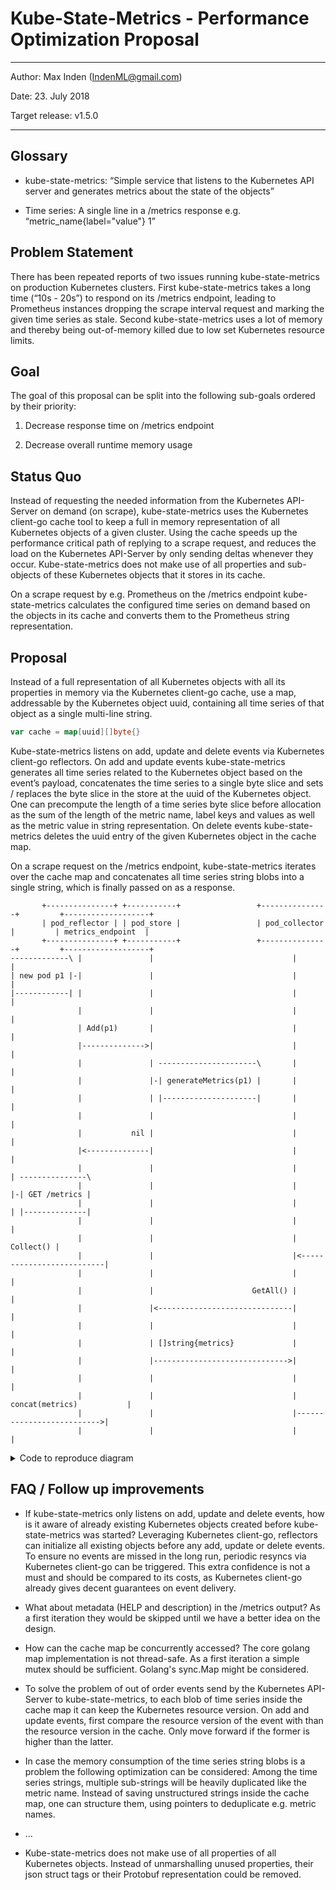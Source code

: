 # Kube-State-Metrics - Performance Optimization Proposal

---

Author: Max Inden (<IndenML@gmail.com>)

Date: 23. July 2018

Target release: v1.5.0

---

## Glossary

* kube-state-metrics: “Simple service that listens to the Kubernetes API server
  and generates metrics about the state of the objects”

* Time series: A single line in a /metrics response e.g.
  “metric_name{label="value"} 1”

## Problem Statement

There has been repeated reports of two issues running kube-state-metrics on
production Kubernetes clusters. First kube-state-metrics takes a long time
(“10s - 20s”) to respond on its /metrics endpoint, leading to Prometheus
instances dropping the scrape interval request and marking the given time series
as stale. Second kube-state-metrics uses a lot of memory and thereby being
out-of-memory killed due to low set Kubernetes resource limits.

## Goal

The goal of this proposal can be split into the following sub-goals ordered by
their priority:

1. Decrease response time on /metrics endpoint

2. Decrease overall runtime memory usage

## Status Quo

Instead of requesting the needed information from the Kubernetes API-Server on
demand (on scrape), kube-state-metrics uses the Kubernetes client-go cache tool
to keep a full in memory representation of all Kubernetes objects of a given
cluster. Using the cache speeds up the performance critical path of replying to
a scrape request, and reduces the load on the Kubernetes API-Server by only
sending deltas whenever they occur. Kube-state-metrics does not make use of all
properties and sub-objects of these Kubernetes objects that it stores in its
cache.

On a scrape request by e.g. Prometheus on the /metrics endpoint
kube-state-metrics calculates the configured time series on demand based on the
objects in its cache and converts them to the Prometheus string representation.

## Proposal

Instead of a full representation of all Kubernetes objects with all its
properties in memory via the Kubernetes client-go cache, use a map, addressable
by the Kubernetes object uuid, containing all time series of that object as a
single multi-line string.

```go
var cache = map[uuid][]byte{}
```

Kube-state-metrics listens on add, update and delete events via Kubernetes
client-go reflectors. On add and update events kube-state-metrics generates all
time series related to the Kubernetes object based on the event’s payload,
concatenates the time series to a single byte slice and sets / replaces the byte
slice in the store at the uuid of the Kubernetes object. One can precompute the
length of a time series byte slice before allocation as the sum of the length of
the metric name, label keys and values as well as the metric value in string
representation. On delete events kube-state-metrics deletes the uuid entry of
the given Kubernetes object in the cache map.

On a scrape request on the /metrics endpoint, kube-state-metrics iterates over
the cache map and concatenates all time series string blobs into a single
string, which is finally passed on as a response.

```text
       +---------------+ +-----------+                 +---------------+         +-------------------+
       | pod_reflector | | pod_store |                 | pod_collector |         | metrics_endpoint  |
       +---------------+ +-----------+                 +---------------+         +-------------------+
-------------\ |               |                               |                           |
| new pod p1 |-|               |                               |                           |
|------------| |               |                               |                           |
               |               |                               |                           |
               | Add(p1)       |                               |                           |
               |-------------->|                               |                           |
               |               | ----------------------\       |                           |
               |               |-| generateMetrics(p1) |       |                           |
               |               | |---------------------|       |                           |
               |               |                               |                           |
               |           nil |                               |                           |
               |<--------------|                               |                           |
               |               |                               |                           | ---------------\
               |               |                               |                           |-| GET /metrics |
               |               |                               |                           | |--------------|
               |               |                               |                           |
               |               |                               |                 Collect() |
               |               |                               |<--------------------------|
               |               |                               |                           |
               |               |                      GetAll() |                           |
               |               |<------------------------------|                           |
               |               |                               |                           |
               |               | []string{metrics}             |                           |
               |               |------------------------------>|                           |
               |               |                               |                           |
               |               |                               | concat(metrics)           |
               |               |                               |-------------------------->|
               |               |                               |                           |

```

<details>
 <summary>Code to reproduce diagram</summary>

Build via [text-diagram](http://weidagang.github.io/text-diagram/)

```text
object pod_reflector pod_store pod_collector metrics_endpoint

note left of pod_reflector: new pod p1
pod_reflector -> pod_store: Add(p1)
note right of pod_store: generateMetrics(p1)
pod_store -> pod_reflector: nil

note right of metrics_endpoint: GET /metrics
metrics_endpoint -> pod_collector: Collect()
pod_collector -> pod_store: GetAll()
pod_store -> pod_collector: []string{metrics}
pod_collector -> metrics_endpoint: concat(metrics)
```

</details>

## FAQ / Follow up improvements

* If kube-state-metrics only listens on add, update and delete events, how is it
  aware of already existing Kubernetes objects created before kube-state-metrics
  was started? Leveraging Kubernetes client-go, reflectors can initialize all
  existing objects before any add, update or delete events. To ensure no events
  are missed in the long run, periodic resyncs via Kubernetes client-go can be
  triggered. This extra confidence is not a must and should be compared to its
  costs, as Kubernetes client-go already gives decent guarantees on event
  delivery.

* What about metadata (HELP and description) in the /metrics output? As a first
  iteration they would be skipped until we have a better idea on the design.

* How can the cache map be concurrently accessed? The core golang map
  implementation is not thread-safe. As a first iteration a simple mutex should
  be sufficient. Golang's sync.Map might be considered.

* To solve the problem of out of order events send by the Kubernetes API-Server
  to kube-state-metrics, to each blob of time series inside the cache map it can
  keep the Kubernetes resource version. On add and update events, first compare
  the resource version of the event with than the resource version in the cache.
  Only move forward if the former is higher than the latter.

* In case the memory consumption of the time series string blobs is a problem
  the following optimization can be considered: Among the time series strings,
  multiple sub-strings will be heavily duplicated like the metric name. Instead
  of saving unstructured strings inside the cache map, one can structure them,
  using pointers to deduplicate e.g. metric names.

* ...

* Kube-state-metrics does not make use of all properties of all Kubernetes
  objects. Instead of unmarshalling unused properties, their json struct tags or
  their Protobuf representation could be removed.
